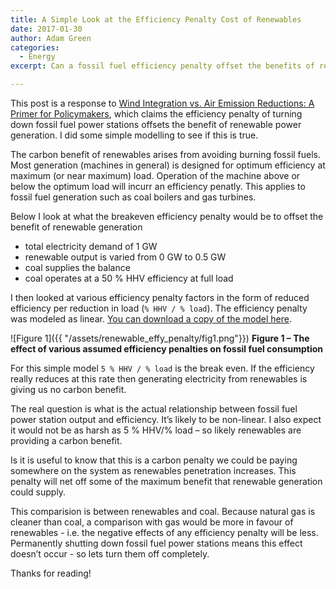 ```yaml
---
title: A Simple Look at the Efficiency Penalty Cost of Renewables
date: 2017-01-30
author: Adam Green
categories:
  - Energy
excerpt: Can a fossil fuel efficiency penalty offset the benefits of renewables?

---
```


This post is a response to [Wind Integration vs. Air Emission Reductions: A Primer for Policymakers](https://www.masterresource.org/integrationfirming/wind-integration-and-emissions/), which claims the efficiency penalty of turning down fossil fuel power stations offsets the benefit of renewable power generation.  I did some simple modelling to see if this is true.

The carbon benefit of renewables arises from avoiding burning fossil fuels.  Most generation (machines in general) is designed for optimum efficiency at maximum (or near maximum) load.  Operation of the machine above or below the optimum load will incurr an efficiency penatly.  This applies to fossil fuel generation such as coal boilers and gas turbines. 

Below I look at what the breakeven efficiency penalty would be to offset the benefit of renewable generation  
- total electricity demand of 1 GW
- renewable output is varied from 0 GW to 0.5 GW 
- coal supplies the balance
- coal operates at a 50 % HHV efficiency at full load

I then looked at various efficiency penalty factors in the form of reduced efficiency per reduction in load (`% HHV / % load`).   The efficiency penalty was modeled as linear.  [You can download a copy of the model here](https://github.com/ADGEfficiency/adgefficiency.github.io/blob/master/assets/renewable_effy_penalty/coal-efficiency-penalty-2017-01-30.xlsx).

![Figure 1]({{ "/assets/renewable_effy_penalty/fig1.png"}})
**Figure 1 – The effect of various assumed efficiency penalties on fossil fuel consumption**

For this simple model `5 % HHV / % load` is the break even.  If the efficiency really reduces at this rate then generating electricity from renewables is giving us no carbon benefit.

The real question is what is the actual relationship between fossil fuel power station output and efficiency.   It’s likely to be non-linear.  I also expect it would not be as harsh as 5 % HHV/% load – so likely renewables are providing a carbon benefit.

Is it is useful to know that this is a carbon penalty we could be paying somewhere on the system as renewables penetration increases.  This penalty will net off some of the maximum benefit that renewable generation could supply.

This comparision is between renewables and coal.  Because natural gas is cleaner than coal, a comparison with gas would be more in favour of renewables - i.e. the negative effects of any efficiency penalty will be less.  Permanently shutting down fossil fuel power stations means this effect doesn’t occur - so lets turn them off completely.

Thanks for reading!
